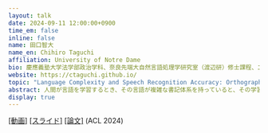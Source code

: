 ```yaml
---
layout: talk
date: 2024-09-11 12:00:00+0900
time_em: false
inline: false
name: 田口智大
name_en: Chihiro Taguchi
affiliation: University of Notre Dame
bio: 慶應義塾大学法学部政治学科、奈良先端大自然言語処理学研究室（渡辺研）修士課程、エジンバラ大学言語学研究修士課程を経て、現在は米国のノートルダム大学Computer Science and Engineering研究科博士課程に在籍している。博士課程では、主に人工知能を用いた消滅危機言語の記述をテーマとして研究している。特に、低資源言語に焦点を当てた自動音声認識、機械翻訳、構文解析、Universal Dependenciesに取り組んでいる。また、Kichwa語やタタール語の統語論を中心とした理論言語学の研究も行なっており、言語理論と自然言語処理の関わりあい方にも関心がある。
website: https://ctaguchi.github.io/
topic: "Language Complexity and Speech Recognition Accuracy: Orthographic Complexity Hurts, Phonological Complexity Doesn't"
abstract: 人間が言語を学習するとき、その言語が複雑な書記体系を持っていると、その学習に多くの労力を要します。この傾向は音声認識モデルの学習にも見られるのでしょうか？　本トークでは、この疑問に取り組んだ私の直近の研究を紹介します。この研究では、複雑な書記体系が学習に悪影響を与えるという傾向が音声認識モデルにも当てはまること、しかし音韻的な複雑さは特に影響を与えない、ということを示します。
display: true
---
```


[[動画]](https://youtu.be/bG73yHgi3-c) [[スライド]](https://speakerdeck.com/ctaguchi/nlp-colloquium-sep-11-2024-taguchi) [[論文]](https://arxiv.org/abs/2406.09202) (ACL 2024)
